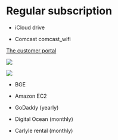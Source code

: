 # Regular subscription

- iCloud drive

- Comcast
comcast_wifi

[The customer portal](https://customer.xfinity.com/#/)

![](https://i.imgur.com/4qt0aUL.png)

![](https://i.imgur.com/xFkfo6C.png)


- BGE

- Amazon EC2

- GoDaddy (yearly)

- Digital Ocean (monthly)

- Carlyle rental (monthly)